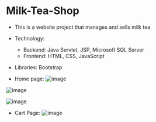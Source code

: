 # Milk-Tea-Shop
- This is a website project that manages and sells milk tea

- Technology: 
  + Backend: Java Servlet, JSP, Microsoft SQL Server
  + Frontend: HTML, CSS, JavaScript
  
- Libraries: Bootstrap

- Home page:
![image](https://user-images.githubusercontent.com/87161018/183325029-1271879c-b9a8-4a0d-a9b2-b47482ce0ca9.png)

![image](https://user-images.githubusercontent.com/87161018/183325160-d73c2f2e-5cb9-473c-bc80-e49ace94e3f9.png)

![image](https://user-images.githubusercontent.com/87161018/183325172-8be5caac-ae41-40aa-b4a7-96bbc3fb78c1.png)

- Cart Page:
![image](https://user-images.githubusercontent.com/87161018/183325626-6ef907ca-192b-4f94-a322-866332a81afb.png)
